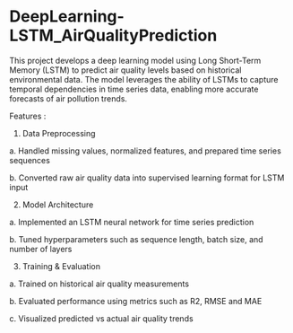 # DeepLearning-LSTM_AirQualityPrediction
This project develops a deep learning model using Long Short-Term Memory (LSTM) to predict air quality levels based on historical environmental data. The model leverages the ability of LSTMs to capture temporal dependencies in time series data, enabling more accurate forecasts of air pollution trends.

Features :
1. Data Preprocessing
   
a. Handled missing values, normalized features, and prepared time series sequences

b. Converted raw air quality data into supervised learning format for LSTM input

2. Model Architecture

a. Implemented an LSTM neural network for time series prediction

b. Tuned hyperparameters such as sequence length, batch size, and number of layers

3. Training & Evaluation

a. Trained on historical air quality measurements

b. Evaluated performance using metrics such as R2, RMSE and MAE

c. Visualized predicted vs actual air quality trends
